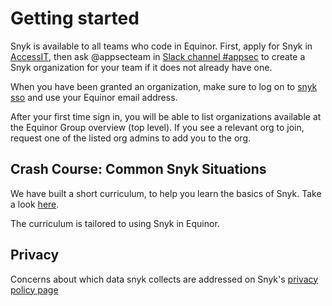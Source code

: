 # Getting started
Snyk is available to all teams who code in Equinor. First, apply for Snyk in [AccessIT](https://accessit.equinor.com/Search/Search?term=snyk), then ask @appsecteam in [Slack channel #appsec](https://equinor.slack.com/archives/CMM6FSW5V) to create a Snyk organization for your team if it does not already have one.

When you have been granted an organization, make sure to log on to [snyk sso](https://app.snyk.io/login/sso) and use your Equinor
email address.

After your first time sign in, you will be able to list organizations available at the Equinor Group overview (top level). If you see a relevant org to join, request one of the listed org admins to add you to the org.

## Crash Course: Common Snyk Situations
We have built a short curriculum, to help you learn the basics of Snyk. Take a look [here](curriculum/index.md).

The curriculum is tailored to using Snyk in Equinor.

## Privacy
Concerns about which data snyk collects are addressed on Snyk's [privacy policy page](https://snyk.io/policies/privacy/)


